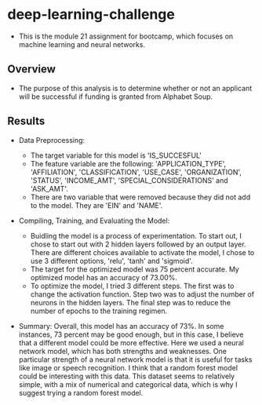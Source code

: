 # deep-learning-challenge
* This is the module 21 assignment for bootcamp, which focuses on machine learning and neural networks. 

## Overview
* The purpose of this analysis is to determine whether or not an applicant will be successful if funding is granted from Alphabet Soup.

## Results
* Data Preprocessing:
    * The target variable for this model is 'IS_SUCCESFUL'
    * The feature variable are the following: 'APPLICATION_TYPE', 'AFFILIATION', 'CLASSIFICATION', 'USE_CASE', 'ORGANIZATION', 'STATUS',             'INCOME_AMT', 'SPECIAL_CONSIDERATIONS' and 'ASK_AMT'.
    * There are two variable that were removed because they did not add to the model. They are 'EIN' and 'NAME'.
    
* Compiling, Training, and Evaluating the Model:
    * Buidling the model is a process of experimentation. To start out, I chose to start out with 2 hidden layers followed by an output layer.       There are different choices available to activate the model, I chose to use 3 different options, 'relu', 'tanh' and 'sigmoid'.
    * The target for the optimized model was 75 percent accurate. My optimized model has an accuracy of 73.00%. 
    * To optimize the model, I tried 3 different steps. The first was to change the activation function. Step two was to adjust the number of       neurons in the hidden layers. The final step was to reduce the number of epochs to the training regimen. 
    
* Summary:
    Overall, this model has an accuracy of 73%. In some instances, 73 percent may be good enough, but in this case, I believe that a different model could be more effective. Here we used a neural network model, which has both strengths and weaknesses. One particular strength of a neural network model is that it is useful for tasks like image or speech recognition. I think that a random forest model could be interesting with this data. This dataset seems to relatively simple, with a mix of numerical and categorical data, which is why I suggest trying a random forest model.